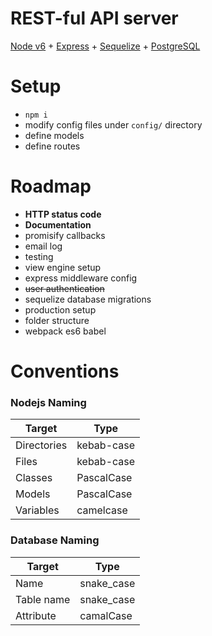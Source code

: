 # REST-ful API server

[Node v6](https://nodejs.org/api/) + [Express](http://expressjs.com/) + [Sequelize](http://docs.sequelizejs.com/en/latest/) + [PostgreSQL](http://www.postgresql.org/docs/9.5/static/index.html)


# Setup
* `npm i`
* modify config files under `config/` directory
* define models
* define routes

# Roadmap
* **HTTP status code**
* **Documentation**
* promisify callbacks
* email log
* testing
* view engine setup
* express middleware config
* ~~user authentication~~
* sequelize database migrations
* production setup
* folder structure
* webpack es6 babel

# Conventions
### Nodejs Naming
| Target      | Type       |
| ----------- | ---------- |
| Directories | kebab-case |
| Files       | kebab-case |
| Classes     | PascalCase |
| Models      | PascalCase |
| Variables   | camelcase  |

### Database Naming
| Target      | Type       |
| ----------- | ---------- |
| Name        | snake_case |
| Table name  | snake_case |
| Attribute   | camalCase  |
